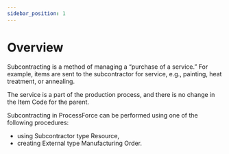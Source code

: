 ```yaml
---
sidebar_position: 1
---
```


# Overview

Subcontracting is a method of managing a “purchase of a service.” For example, items are sent to the subcontractor for service, e.g., painting, heat treatment, or annealing.

The service is a part of the production process, and there is no change in the Item Code for the parent.

Subcontracting in ProcessForce can be performed using one of the following procedures:

- using Subcontractor type Resource,
- creating External type Manufacturing Order.
